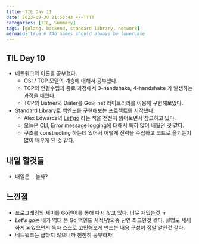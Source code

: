 ```yaml
---
title: TIL Day 11
date: 2023-09-30 21:53:43 +/-TTTT
categories: [TIL, Summary]
tags: [golang, backend, standard library, network]
mermaid: true # TAG names should always be lowercase
---
```


## TIL Day 10

- 네트워크의 이론을 공부했다.
  - OSI / TCP 모델의 계층에 대해서 공부했다.
  - TCP의 연결수립과 종료 과정에서 3-handshake, 4-handshake 가 발생하는 과정을 배웠다.
  - TCP의 Listner와 Dialer를 Go의 net 라이브러리를 이용해 구현해보았다.
- Standard Library로 백엔드를 구현해보는 프로젝트를 시작했다.
  - Alex Edwards의 [Let'go](https://lets-go.alexedwards.net/) 라는 책을 천천히 읽어보면서 참고하고 있다.
  - 오늘은 CLI, Error message logging에 대해서 특히 많이 배웠던 것 같다.
  - 구조를 constructing 하는데 있어서 어떻게 전략을 수립하고 코드로 옮기는지 많이 배우게 된 것 같다.

## 내일 할것들

- 내일은... 놀까?

## 느낀점

- 프로그래밍의 재미를 Go언어를 통해 다시 찾고 있다. 너무 재밌는것 ㅠ
- *Let's go*는 내가 역대 본 Go 백엔드 서적/강의중 단연 최고인것 같다. 설명도 세세하게 되있으면서 독자 스스로 고민해보게 만드는 내용 구성이 정말 알찬것 같다.
- 네트워크는 급하지 않으니까 천천히 공부하자!